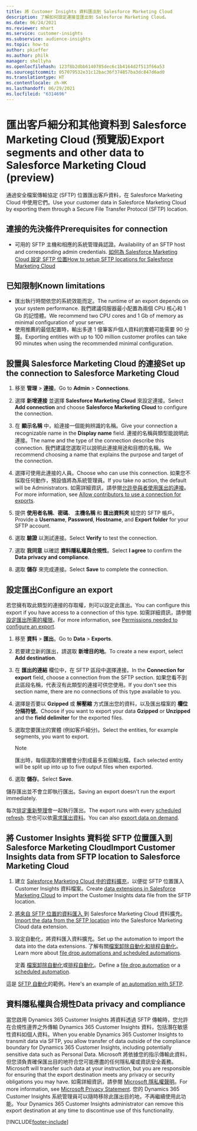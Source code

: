 ```yaml
---
title: 將 Customer Insights 資料匯出到 Salesforce Marketing Cloud
description: 了解如何設定連接並匯出到 Salesforce Marketing Cloud。
ms.date: 06/24/2021
ms.reviewer: mhart
ms.service: customer-insights
ms.subservice: audience-insights
ms.topic: how-to
author: pkieffer
ms.author: philk
manager: shellyha
ms.openlocfilehash: 123f8b2dbb6140785dec6c1b4164d2f513f66a53
ms.sourcegitcommit: 057079532e31c12bac36f374857ba3dc847d6ad0
ms.translationtype: HT
ms.contentlocale: zh-HK
ms.lasthandoff: 06/29/2021
ms.locfileid: "6314696"
---
```

# <a name="export-segments-and-other-data-to-salesforce-marketing-cloud-preview"></a><span data-ttu-id="89767-103">匯出客戶細分和其他資料到 Salesforce Marketing Cloud (預覽版)</span><span class="sxs-lookup"><span data-stu-id="89767-103">Export segments and other data to Salesforce Marketing Cloud (preview)</span></span>

<span data-ttu-id="89767-104">通過安全檔案傳輸協定 (SFTP) 位置匯出客戶資料，在 Salesforce Marketing Cloud 中使用它們。</span><span class="sxs-lookup"><span data-stu-id="89767-104">Use your customer data in Salesforce Marketing Cloud by exporting them through a Secure File Transfer Protocol (SFTP) location.</span></span>

## <a name="prerequisites-for-connection"></a><span data-ttu-id="89767-105">連接的先決條件</span><span class="sxs-lookup"><span data-stu-id="89767-105">Prerequisites for connection</span></span>

- <span data-ttu-id="89767-106">可用的 SFTP 主機和相應的系統管理員認證。</span><span class="sxs-lookup"><span data-stu-id="89767-106">Availability of an SFTP host and corresponding admin credentials.</span></span> [<span data-ttu-id="89767-107">如何為 Salesforce Marketing Cloud 設定 SFTP 位置</span><span class="sxs-lookup"><span data-stu-id="89767-107">How to setup SFTP locations for Salesforce Marketing Cloud</span></span>](https://help.salesforce.com/articleView?id=sf.mc_es_configure_enhanced_ftp.htm&type=5) 

## <a name="known-limitations"></a><span data-ttu-id="89767-108">已知限制</span><span class="sxs-lookup"><span data-stu-id="89767-108">Known limitations</span></span>

- <span data-ttu-id="89767-109">匯出執行時間依您的系統效能而定。</span><span class="sxs-lookup"><span data-stu-id="89767-109">The runtime of an export depends on your system performance.</span></span> <span data-ttu-id="89767-110">我們建議伺服器最小配置為兩個 CPU 核心和 1 Gb 的記憶體。</span><span class="sxs-lookup"><span data-stu-id="89767-110">We recommend two CPU cores and 1 Gb of memory as minimal configuration of your server.</span></span> 
- <span data-ttu-id="89767-111">使用推薦的最低配置時，輸出多達 1 億筆客戶個人資料的實體可能需要 90 分鐘。</span><span class="sxs-lookup"><span data-stu-id="89767-111">Exporting entities with up to 100 million customer profiles can take 90 minutes when using the recommended minimal configuration.</span></span> 

## <a name="set-up-the-connection-to-salesforce-marketing-cloud"></a><span data-ttu-id="89767-112">設置與 Salesforce Marketing Cloud 的連接</span><span class="sxs-lookup"><span data-stu-id="89767-112">Set up the connection to Salesforce Marketing Cloud</span></span>

1. <span data-ttu-id="89767-113">移至 **管理** > **連接**。</span><span class="sxs-lookup"><span data-stu-id="89767-113">Go to **Admin** > **Connections**.</span></span>

1. <span data-ttu-id="89767-114">選擇 **新增連接** 並選擇 **Salesforce Marketing Cloud** 來設定連接。</span><span class="sxs-lookup"><span data-stu-id="89767-114">Select **Add connection** and choose **Salesforce Marketing Cloud** to configure the connection.</span></span>

1. <span data-ttu-id="89767-115">在 **顯示名稱** 中，給連接一個能夠辨識的名稱。</span><span class="sxs-lookup"><span data-stu-id="89767-115">Give your connection a recognizable name in the **Display name** field.</span></span> <span data-ttu-id="89767-116">連接的名稱與類型能說明此連接。</span><span class="sxs-lookup"><span data-stu-id="89767-116">The name and the type of the connection describe this connection.</span></span> <span data-ttu-id="89767-117">我們建議您選取可以說明此連接用途和目標的名稱。</span><span class="sxs-lookup"><span data-stu-id="89767-117">We recommend choosing a name that explains the purpose and target of the connection.</span></span>

1. <span data-ttu-id="89767-118">選擇可使用此連接的人員。</span><span class="sxs-lookup"><span data-stu-id="89767-118">Choose who can use this connection.</span></span> <span data-ttu-id="89767-119">如果您不採取任何動作，預設值將為系統管理員。</span><span class="sxs-lookup"><span data-stu-id="89767-119">If you take no action, the default will be Administrators.</span></span> <span data-ttu-id="89767-120">如需詳細資訊，請參閱[允許參與者使用匯出的連接](connections.md#allow-contributors-to-use-a-connection-for-exports)。</span><span class="sxs-lookup"><span data-stu-id="89767-120">For more information, see [Allow contributors to use a connection for exports](connections.md#allow-contributors-to-use-a-connection-for-exports).</span></span>

1. <span data-ttu-id="89767-121">提供 **使用者名稱**、**密碼**、 **主機名稱** 和 **匯出資料夾** 給您的 SFTP 帳戶。</span><span class="sxs-lookup"><span data-stu-id="89767-121">Provide a **Username**, **Password**, **Hostname**, and **Export folder** for your SFTP account.</span></span>

1. <span data-ttu-id="89767-122">選取 **驗證** 以測試連接。</span><span class="sxs-lookup"><span data-stu-id="89767-122">Select **Verify** to test the connection.</span></span>

1. <span data-ttu-id="89767-123">選取 **我同意** 以確認 **資料隱私權與合規性**。</span><span class="sxs-lookup"><span data-stu-id="89767-123">Select **I agree** to confirm the **Data privacy and compliance**.</span></span>

1. <span data-ttu-id="89767-124">選取 **儲存** 來完成連接。</span><span class="sxs-lookup"><span data-stu-id="89767-124">Select **Save** to complete the connection.</span></span>

## <a name="configure-an-export"></a><span data-ttu-id="89767-125">設定匯出</span><span class="sxs-lookup"><span data-stu-id="89767-125">Configure an export</span></span>

<span data-ttu-id="89767-126">若您擁有取此類型的連接的存取權，則可以設定此匯出。</span><span class="sxs-lookup"><span data-stu-id="89767-126">You can configure this export if you have access to a connection of this type.</span></span> <span data-ttu-id="89767-127">如需詳細資訊，請參閱[設定匯出所需的權限](export-destinations.md#set-up-a-new-export)。</span><span class="sxs-lookup"><span data-stu-id="89767-127">For more information, see [Permissions needed to configure an export](export-destinations.md#set-up-a-new-export).</span></span>

1. <span data-ttu-id="89767-128">移至 **資料** > **匯出**。</span><span class="sxs-lookup"><span data-stu-id="89767-128">Go to **Data** > **Exports**.</span></span>

1. <span data-ttu-id="89767-129">若要建立新的匯出，請選取 **新增目的地**。</span><span class="sxs-lookup"><span data-stu-id="89767-129">To create a new export, select **Add destination**.</span></span>

1. <span data-ttu-id="89767-130">在 **匯出的連結** 欄位中，在 SFTP 區段中選擇連接。</span><span class="sxs-lookup"><span data-stu-id="89767-130">In the **Connection for export** field, choose a connection from the SFTP section.</span></span> <span data-ttu-id="89767-131">如果您看不到此區段名稱，代表沒有此類型的連接可供您使用。</span><span class="sxs-lookup"><span data-stu-id="89767-131">If you don't see this section name, there are no connections of this type available to you.</span></span>

1. <span data-ttu-id="89767-132">選擇是否要以 **Gzipped** 或 **解壓縮** 方式匯出您的資料，以及匯出檔案的 **欄位分隔符號**。</span><span class="sxs-lookup"><span data-stu-id="89767-132">Choose if you want to export your data **Gzipped** or **Unzipped** and the **field delimiter** for the exported files.</span></span>

1. <span data-ttu-id="89767-133">選取您要匯出的實體 (例如客戶細分)。</span><span class="sxs-lookup"><span data-stu-id="89767-133">Select the entities, for example segments, you want to export.</span></span>

   > [!NOTE]
   > <span data-ttu-id="89767-134">匯出時，每個選取的實體會分割成最多五個輸出檔。</span><span class="sxs-lookup"><span data-stu-id="89767-134">Each selected entity will be split up into up to five output files when exported.</span></span> 

1. <span data-ttu-id="89767-135">選取 **儲存**。</span><span class="sxs-lookup"><span data-stu-id="89767-135">Select **Save**.</span></span>

<span data-ttu-id="89767-136">儲存匯出並不會立即執行匯出。</span><span class="sxs-lookup"><span data-stu-id="89767-136">Saving an export doesn't run the export immediately.</span></span>

<span data-ttu-id="89767-137">每次[排定重新整理](system.md#schedule-tab)會一起執行匯出。</span><span class="sxs-lookup"><span data-stu-id="89767-137">The export runs with every [scheduled refresh](system.md#schedule-tab).</span></span> <span data-ttu-id="89767-138">您也可以依[需求匯出資料](export-destinations.md#run-exports-on-demand)。</span><span class="sxs-lookup"><span data-stu-id="89767-138">You can also [export data on demand](export-destinations.md#run-exports-on-demand).</span></span> 

## <a name="import-customer-insights-data-from-sftp-location-to-salesforce-marketing-cloud"></a><span data-ttu-id="89767-139">將 Customer Insights 資料從 SFTP 位置匯入到 Salesforce Marketing Cloud</span><span class="sxs-lookup"><span data-stu-id="89767-139">Import Customer Insights data from SFTP location to Salesforce Marketing Cloud</span></span>

1. <span data-ttu-id="89767-140">建立 [Salesforce Marketing Cloud 中的資料擴充](https://help.salesforce.com/articleView?id=sf.mc_es_create_data_extension.htm&type=5)，以便從 SFTP 位置匯入 Customer Insights 資料檔案。</span><span class="sxs-lookup"><span data-stu-id="89767-140">Create [data extensions in Salesforce Marketing Cloud](https://help.salesforce.com/articleView?id=sf.mc_es_create_data_extension.htm&type=5) to import the Customer Insights data file from the SFTP location.</span></span>

2. <span data-ttu-id="89767-141">[將來自 SFTP 位置的資料匯入 ](https://help.salesforce.com/articleView?id=sf.mc_es_import_data_extension_classic.htm&type=5) 到 Salesforce Marketing Cloud 資料擴充。</span><span class="sxs-lookup"><span data-stu-id="89767-141">[Import the data from the SFTP location](https://help.salesforce.com/articleView?id=sf.mc_es_import_data_extension_classic.htm&type=5) into the Salesforce Marketing Cloud data extension.</span></span> 

3. <span data-ttu-id="89767-142">設定自動化，將資料匯入資料擴充。</span><span class="sxs-lookup"><span data-stu-id="89767-142">Set up the automation to import the data into the data extensions.</span></span> <span data-ttu-id="89767-143">了解有關[檔案卸除自動化和排程自動化](https://help.salesforce.com/articleView?id=sf.mc_as_triggered_automations.htm&type=5)。</span><span class="sxs-lookup"><span data-stu-id="89767-143">Learn more about [file drop automations and scheduled automations](https://help.salesforce.com/articleView?id=sf.mc_as_triggered_automations.htm&type=5).</span></span>

   <span data-ttu-id="89767-144">定義 [檔案卸除自動化](https://help.salesforce.com/articleView?id=sf.mc_as_define_a_triggered_automation.htm&type=5)或[排程自動化](https://help.salesforce.com/articleView?id=sf.mc_as_define_a_scheduled_automation.htm&type=5)。</span><span class="sxs-lookup"><span data-stu-id="89767-144">Define a [file drop automation](https://help.salesforce.com/articleView?id=sf.mc_as_define_a_triggered_automation.htm&type=5) or a  [scheduled automation](https://help.salesforce.com/articleView?id=sf.mc_as_define_a_scheduled_automation.htm&type=5).</span></span> 

<span data-ttu-id="89767-145">這是 [SFTP 自動化](https://help.salesforce.com/articleView?id=sf.mc_as_ftp_and_triggered_automation_scenario.htm&type=5)的範例。</span><span class="sxs-lookup"><span data-stu-id="89767-145">Here's an example of [an automation with SFTP](https://help.salesforce.com/articleView?id=sf.mc_as_ftp_and_triggered_automation_scenario.htm&type=5).</span></span>

## <a name="data-privacy-and-compliance"></a><span data-ttu-id="89767-146">資料隱私權與合規性</span><span class="sxs-lookup"><span data-stu-id="89767-146">Data privacy and compliance</span></span>

<span data-ttu-id="89767-147">當您啟用 Dynamics 365 Customer Insights 將資料透過 SFTP 傳輸時，您允許在合規性邊界之外傳輸 Dynamics 365 Customer Insights 資料，包括潛在敏感性資料如個人資料。</span><span class="sxs-lookup"><span data-stu-id="89767-147">When you enable Dynamics 365 Customer Insights to transmit data via SFTP, you allow transfer of data outside of the compliance boundary for Dynamics 365 Customer Insights, including potentially sensitive data such as Personal Data.</span></span> <span data-ttu-id="89767-148">Microsoft 將依據您的指示傳輸此資料，但您須負責確保匯出目的地符合您可能應盡的任何隱私權或資訊安全義務。</span><span class="sxs-lookup"><span data-stu-id="89767-148">Microsoft will transfer such data at your instruction, but you are responsible for ensuring that the export destination meets any privacy or security obligations you may have.</span></span> <span data-ttu-id="89767-149">如需詳細資訊，請參閱 [Microsoft 隱私權聲明](https://go.microsoft.com/fwlink/?linkid=396732)。</span><span class="sxs-lookup"><span data-stu-id="89767-149">For more information, see [Microsoft Privacy Statement](https://go.microsoft.com/fwlink/?linkid=396732).</span></span>
<span data-ttu-id="89767-150">您的 Dynamics 365 Customer Insights 系統管理員可以隨時移除此匯出目的地，不再繼續使用此功能。</span><span class="sxs-lookup"><span data-stu-id="89767-150">Your Dynamics 365 Customer Insights administrator can remove this export destination at any time to discontinue use of this functionality.</span></span>

[!INCLUDE[footer-include](../includes/footer-banner.md)]
